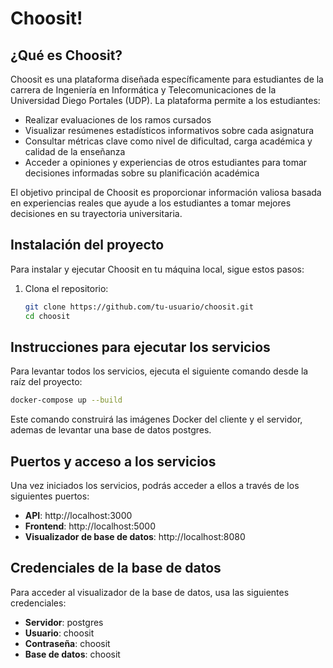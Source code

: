# Choosit!

## ¿Qué es Choosit?

Choosit es una plataforma diseñada específicamente para estudiantes de la carrera de Ingeniería en Informática y Telecomunicaciones de la Universidad Diego Portales (UDP). La plataforma permite a los estudiantes:

- Realizar evaluaciones de los ramos cursados
- Visualizar resúmenes estadísticos informativos sobre cada asignatura
- Consultar métricas clave como nivel de dificultad, carga académica y calidad de la enseñanza
- Acceder a opiniones y experiencias de otros estudiantes para tomar decisiones informadas sobre su planificación académica

El objetivo principal de Choosit es proporcionar información valiosa basada en experiencias reales que ayude a los estudiantes a tomar mejores decisiones en su trayectoria universitaria.

## Instalación del proyecto

Para instalar y ejecutar Choosit en tu máquina local, sigue estos pasos:

1. Clona el repositorio:
   ```bash
   git clone https://github.com/tu-usuario/choosit.git
   cd choosit
   ```

## Instrucciones para ejecutar los servicios

Para levantar todos los servicios, ejecuta el siguiente comando desde la raíz del proyecto:

```bash
docker-compose up --build
```

Este comando construirá las imágenes Docker del cliente y el servidor, ademas de levantar una base de datos postgres.

## Puertos y acceso a los servicios

Una vez iniciados los servicios, podrás acceder a ellos a través de los siguientes puertos:

- **API**: http://localhost:3000
- **Frontend**: http://localhost:5000
- **Visualizador de base de datos**: http://localhost:8080

## Credenciales de la base de datos

Para acceder al visualizador de la base de datos, usa las siguientes credenciales:

- **Servidor**: postgres
- **Usuario**: choosit
- **Contraseña**: choosit
- **Base de datos**: choosit